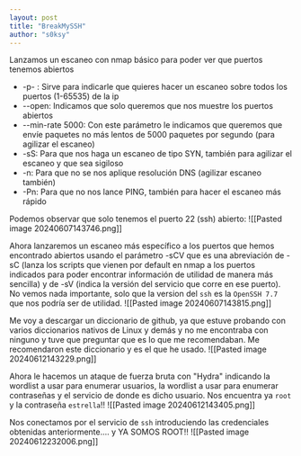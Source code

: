 ```yaml
---
layout: post
title: "BreakMySSH"
author: "s0ksy"
---
```


Lanzamos un escaneo con nmap básico para poder ver que puertos tenemos abiertos
- -p- : Sirve para indicarle que quieres hacer un escaneo sobre todos los puertos (1-65535) de la ip 
- --open: Indicamos que solo queremos que nos muestre los puertos abiertos
- --min-rate 5000: Con este parámetro le indicamos que queremos que envíe paquetes no más lentos de 5000 paquetes por segundo (para agilizar el escaneo)
- -sS: Para que nos haga un escaneo de tipo SYN, también para agilizar el escaneo y que sea sigiloso
- -n: Para que no se nos aplique resolución DNS (agilizar escaneo también)
- -Pn: Para que no nos lance PING, también para hacer el escaneo más rápido

Podemos observar que solo tenemos el puerto 22 (ssh) abierto:
![[Pasted image 20240607143746.png]]

Ahora lanzaremos un escaneo más específico a los puertos que hemos encontrado abiertos usando el parámetro -sCV que es una abreviación de -sC (lanza los scripts que vienen por default en nmap a los puertos indicados para poder encontrar información de utilidad de manera más sencilla) y de -sV (indica la versión del servicio que corre en ese puerto). No vemos nada importante, solo que la version del `ssh` es la `OpenSSH 7.7` que nos podría ser de utilidad.
![[Pasted image 20240607143815.png]]

Me voy a descargar un diccionario de github, ya que estuve probando con varios diccionarios nativos de Linux y demás y no me encontraba con ninguno y tuve que preguntar que es lo que me recomendaban. Me recomendaron este diccionario y es el que he usado.
![[Pasted image 20240612143229.png]]

Ahora le hacemos un ataque de fuerza bruta con "Hydra" indicando la wordlist a usar para enumerar usuarios, la wordlist a usar para enumerar contraseñas y el servicio de donde es dicho usuario. Nos encuentra ya `root` y la contraseña `estrella`!!
![[Pasted image 20240612143405.png]]

Nos conectamos por el servicio de `ssh` introduciendo las credenciales obtenidas anteriormente.... y YA SOMOS ROOT!!
![[Pasted image 20240612232006.png]]
